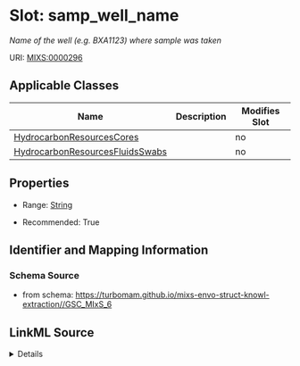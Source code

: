 # Slot: samp_well_name


_Name of the well (e.g. BXA1123) where sample was taken_



URI: [MIXS:0000296](https://w3id.org/mixs/0000296)



<!-- no inheritance hierarchy -->




## Applicable Classes

| Name | Description | Modifies Slot |
| --- | --- | --- |
[HydrocarbonResourcesCores](HydrocarbonResourcesCores.md) |  |  no  |
[HydrocarbonResourcesFluidsSwabs](HydrocarbonResourcesFluidsSwabs.md) |  |  no  |







## Properties

* Range: [String](String.md)

* Recommended: True





## Identifier and Mapping Information







### Schema Source


* from schema: https://turbomam.github.io/mixs-envo-struct-knowl-extraction//GSC_MIxS_6




## LinkML Source

<details>
```yaml
name: samp_well_name
description: Name of the well (e.g. BXA1123) where sample was taken
title: sample well name
notes:
- sample
from_schema: https://turbomam.github.io/mixs-envo-struct-knowl-extraction//GSC_MIxS_6
rank: 1000
slot_uri: MIXS:0000296
multivalued: false
alias: samp_well_name
domain_of:
- HydrocarbonResourcesCores
- HydrocarbonResourcesFluidsSwabs
range: string
recommended: true

```
</details>